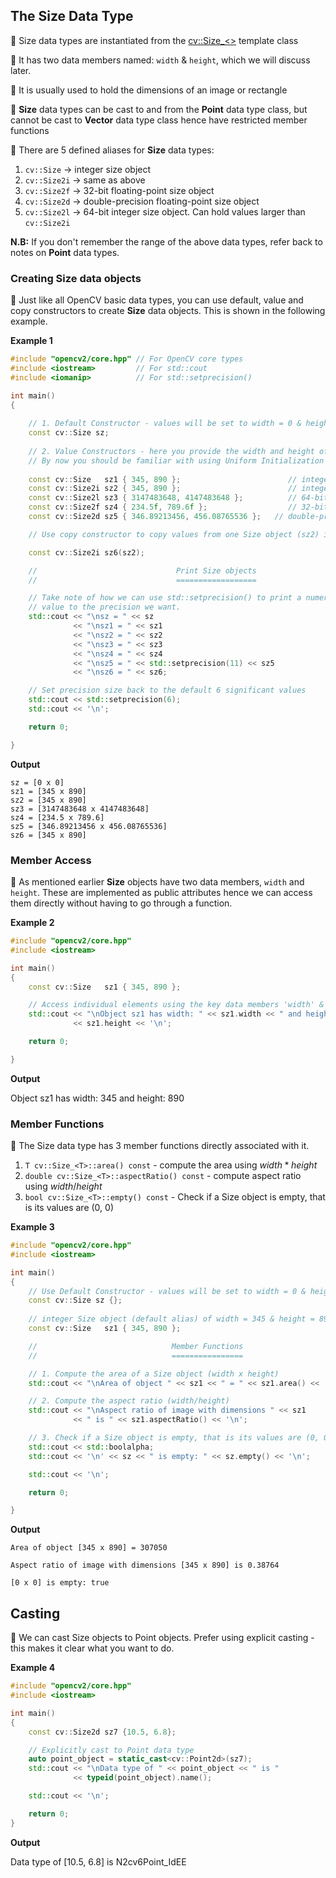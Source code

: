 ## The Size Data Type

:notebook_with_decorative_cover: Size data types are instantiated from the <a href = "https://docs.opencv.org/4.8.0/d6/d50/classcv_1_1Size__.html">cv::Size_<></a> template class

:notebook_with_decorative_cover: It has two data members named: `width` & `height`, which we will discuss later.

:notebook_with_decorative_cover: It is usually used to hold the dimensions of an image or rectangle

:notebook_with_decorative_cover: **Size** data types can be cast to and from the **Point** data type class, but cannot be cast to **Vector** data type class hence have restricted member functions

:notebook_with_decorative_cover: There are 5 defined aliases for **Size** data types: 
1. `cv::Size`   -> integer size object
2. `cv::Size2i` -> same as above
3. `cv::Size2f` -> 32-bit floating-point size object 
4. `cv::Size2d` -> double-precision floating-point size object
5. `cv::Size2l` -> 64-bit integer size object. Can hold values larger than `cv::Size2i`

**N.B:** If you don't remember the range of the above data types, refer back to notes on **Point** data types.

### Creating Size data objects

:notebook_with_decorative_cover: Just like all OpenCV basic data types, you can use default, value and copy constructors to create **Size** data objects. This is shown in the following example.

**Example 1**
```c++
#include "opencv2/core.hpp" // For OpenCV core types
#include <iostream>         // For std::cout
#include <iomanip>          // For std::setprecision()

int main()
{
    
    // 1. Default Constructor - values will be set to width = 0 & height = 0
    const cv::Size sz;
    
    // 2. Value Constructors - here you provide the width and height of your 2-D Size object
    // By now you should be familiar with using Uniform Initialization as per Modern C++
    
    const cv::Size   sz1 { 345, 890 };                        // integer Size object (default alias) of width = 345 & height = 890
    const cv::Size2i sz2 { 345, 890 };                        // integer Size object
    const cv::Size2l sz3 { 3147483648, 4147483648 };          // 64-bit integer Size object
    const cv::Size2f sz4 { 234.5f, 789.6f };                  // 32-bit floating-point size object
    const cv::Size2d sz5 { 346.89213456, 456.08765536 };   // double-precision floating-point size object

    // Use copy constructor to copy values from one Size object (sz2) into another (sz6)

    const cv::Size2i sz6(sz2);

    //                               Print Size objects
    //                               ==================

    // Take note of how we can use std::setprecision() to print a numeric 
    // value to the precision we want.
    std::cout << "\nsz = " << sz 
              << "\nsz1 = " << sz1
              << "\nsz2 = " << sz2
              << "\nsz3 = " << sz3
              << "\nsz4 = " << sz4
              << "\nsz5 = " << std::setprecision(11) << sz5
              << "\nsz6 = " << sz6;

    // Set precision size back to the default 6 significant values
    std::cout << std::setprecision(6);
    std::cout << '\n';

    return 0;

}
```

**Output**

    sz = [0 x 0]
    sz1 = [345 x 890]
    sz2 = [345 x 890]
    sz3 = [3147483648 x 4147483648]
    sz4 = [234.5 x 789.6]
    sz5 = [346.89213456 x 456.08765536]
    sz6 = [345 x 890]


### Member Access

:notebook_with_decorative_cover: As mentioned earlier **Size** objects have two data members, `width` and `height`. These are implemented as public attributes hence we can access them directly without having to go through a function. 

**Example 2**
```c++
#include "opencv2/core.hpp"
#include <iostream>

int main()
{    
    const cv::Size   sz1 { 345, 890 };                        

    // Access individual elements using the key data members 'width' & 'height'
    std::cout << "\nObject sz1 has width: " << sz1.width << " and height: " 
              << sz1.height << '\n';

    return 0;

}
```

**Output**

Object sz1 has width: 345 and height: 890

### Member Functions

:notebook_with_decorative_cover: The Size data type has 3 member functions directly associated with it.

1. `T cv::Size_<T>::area() const` - compute the area using $width * height$
2. `double cv::Size_<T>::aspectRatio() const` - compute aspect ratio using $width / height$
3. `bool cv::Size_<T>::empty() const` - Check if a Size object is empty, that is its values are (0, 0)

**Example 3**
```c++
#include "opencv2/core.hpp"
#include <iostream>

int main()
{
    // Use Default Constructor - values will be set to width = 0 & height = 0
    const cv::Size sz {}; 
    
    // integer Size object (default alias) of width = 345 & height = 890 
    const cv::Size   sz1 { 345, 890 };  

    //                              Member Functions
    //                              ================

    // 1. Compute the area of a Size object (width x height)
    std::cout << "\nArea of object " << sz1 << " = " << sz1.area() << '\n';

    // 2. Compute the aspect ratio (width/height)
    std::cout << "\nAspect ratio of image with dimensions " << sz1 
              << " is " << sz1.aspectRatio() << '\n';

    // 3. Check if a Size object is empty, that is its values are (0, 0)
    std::cout << std::boolalpha; 
    std::cout << '\n' << sz << " is empty: " << sz.empty() << '\n';

    std::cout << '\n';

    return 0;

}
```

**Output**

    Area of object [345 x 890] = 307050

    Aspect ratio of image with dimensions [345 x 890] is 0.38764

    [0 x 0] is empty: true

## Casting 

:notebook_with_decorative_cover: We can cast Size objects to Point objects. Prefer using explicit casting - this makes it clear what you want to do.

**Example 4**
```c++
#include "opencv2/core.hpp"
#include <iostream>

int main()
{
    const cv::Size2d sz7 {10.5, 6.8};

    // Explicitly cast to Point data type
    auto point_object = static_cast<cv::Point2d>(sz7);  
    std::cout << "\nData type of " << point_object << " is " 
              << typeid(point_object).name();  

    std::cout << '\n';

    return 0;
}
```

**Output**

Data type of [10.5, 6.8] is N2cv6Point_IdEE